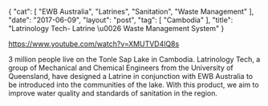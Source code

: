 {
   "cat": [
      "EWB Australia",
      "Latrines",
      "Sanitation",
      "Waste Management"
   ],
   "date": "2017-06-09",
   "layout": "post",
   "tag": [
      "Cambodia"
   ],
   "title": "Latrinology Tech- Latrine \u0026 Waste Management System"
}

https://www.youtube.com/watch?v=XMUTVD4lQ8s

3 million people live on the Tonle Sap Lake in Cambodia. Latrinology Tech, a group of Mechanical and Chemical Engineers from the University of Queensland, have designed a Latrine in conjunction with EWB Australia to be introduced into the communities of the lake. With this product, we aim to improve water quality and standards of sanitation in the region.

&nbsp;